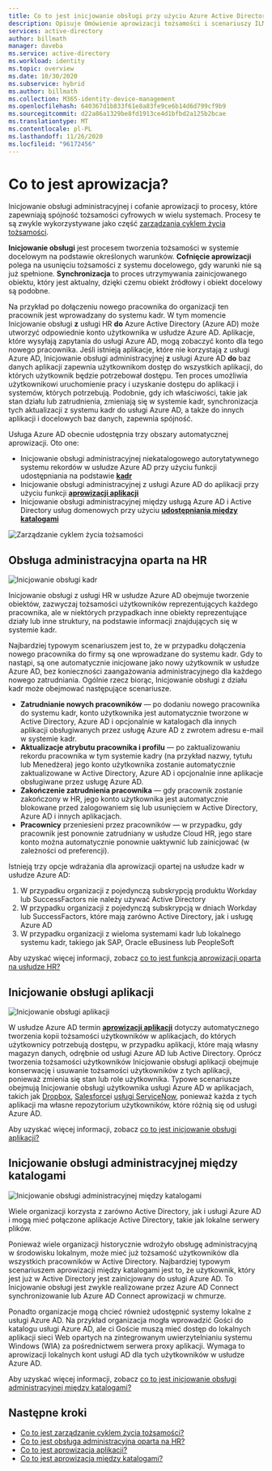 ```yaml
---
title: Co to jest inicjowanie obsługi przy użyciu Azure Active Directory? | Microsoft Docs
description: Opisuje Omówienie aprowizacji tożsamości i scenariuszy ILM.
services: active-directory
author: billmath
manager: daveba
ms.service: active-directory
ms.workload: identity
ms.topic: overview
ms.date: 10/30/2020
ms.subservice: hybrid
ms.author: billmath
ms.collection: M365-identity-device-management
ms.openlocfilehash: 640367d1b833f61e8a83fe9ce6b14d6d799cf9b9
ms.sourcegitcommit: d22a86a1329be8fd1913ce4d1bfbd2a125b2bcae
ms.translationtype: MT
ms.contentlocale: pl-PL
ms.lasthandoff: 11/26/2020
ms.locfileid: "96172456"
---
```

# <a name="what-is-provisioning"></a>Co to jest aprowizacja?

Inicjowanie obsługi administracyjnej i cofanie aprowizacji to procesy, które zapewniają spójność tożsamości cyfrowych w wielu systemach.  Procesy te są zwykle wykorzystywane jako część [zarządzania cyklem życia tożsamości](what-is-identity-lifecycle-management.md).

**Inicjowanie obsługi** jest procesem tworzenia tożsamości w systemie docelowym na podstawie określonych warunków.  **Cofnięcie aprowizacji** polega na usunięciu tożsamości z systemu docelowego, gdy warunki nie są już spełnione. **Synchronizacja** to proces utrzymywania zainicjowanego obiektu, który jest aktualny, dzięki czemu obiekt źródłowy i obiekt docelowy są podobne.

Na przykład po dołączeniu nowego pracownika do organizacji ten pracownik jest wprowadzany do systemu kadr.  W tym momencie Inicjowanie obsługi **z** usługi HR **do** Azure Active Directory (Azure AD) może utworzyć odpowiednie konto użytkownika w usłudze Azure AD. Aplikacje, które wysyłają zapytania do usługi Azure AD, mogą zobaczyć konto dla tego nowego pracownika.  Jeśli istnieją aplikacje, które nie korzystają z usługi Azure AD, Inicjowanie obsługi administracyjnej **z** usługi Azure AD **do** baz danych aplikacji zapewnia użytkownikom dostęp do wszystkich aplikacji, do których użytkownik będzie potrzebował dostępu.  Ten proces umożliwia użytkownikowi uruchomienie pracy i uzyskanie dostępu do aplikacji i systemów, których potrzebują.  Podobnie, gdy ich właściwości, takie jak stan działu lub zatrudnienia, zmieniają się w systemie kadr, synchronizacja tych aktualizacji z systemu kadr do usługi Azure AD, a także do innych aplikacji i docelowych baz danych, zapewnia spójność.

Usługa Azure AD obecnie udostępnia trzy obszary automatycznej aprowizacji.  Oto one:  

- Inicjowanie obsługi administracyjnej niekatalogowego autorytatywnego systemu rekordów w usłudze Azure AD przy użyciu funkcji udostępniania na podstawie **[kadr](#hr-driven-provisioning)**  
- Inicjowanie obsługi administracyjnej z usługi Azure AD do aplikacji przy użyciu funkcji **[aprowizacji aplikacji](#app-provisioning)**  
- Inicjowanie obsługi administracyjnej między usługą Azure AD i Active Directory usług domenowych przy użyciu **[udostępniania między katalogami](#inter-directory-provisioning)** 

![Zarządzanie cyklem życia tożsamości](media/what-is-provisioning/provisioning.png)

## <a name="hr-driven-provisioning"></a>Obsługa administracyjna oparta na HR

![Inicjowanie obsługi kadr](media/what-is-provisioning/cloud-2a.png)

Inicjowanie obsługi z usługi HR w usłudze Azure AD obejmuje tworzenie obiektów, zazwyczaj tożsamości użytkowników reprezentujących każdego pracownika, ale w niektórych przypadkach inne obiekty reprezentujące działy lub inne struktury, na podstawie informacji znajdujących się w systemie kadr.  

Najbardziej typowym scenariuszem jest to, że w przypadku dołączenia nowego pracownika do firmy są one wprowadzane do systemu kadr.  Gdy to nastąpi, są one automatycznie inicjowane jako nowy użytkownik w usłudze Azure AD, bez konieczności zaangażowania administracyjnego dla każdego nowego zatrudniania.  Ogólnie rzecz biorąc, Inicjowanie obsługi z działu kadr może obejmować następujące scenariusze.

- **Zatrudnianie nowych pracowników** — po dodaniu nowego pracownika do systemu kadr, konto użytkownika jest automatycznie tworzone w Active Directory, Azure AD i opcjonalnie w katalogach dla innych aplikacji obsługiwanych przez usługę Azure AD z zwrotem adresu e-mail w systemie kadr.
- **Aktualizacje atrybutu pracownika i profilu** — po zaktualizowaniu rekordu pracownika w tym systemie kadry (na przykład nazwy, tytułu lub Menedżera) jego konto użytkownika zostanie automatycznie zaktualizowane w Active Directory, Azure AD i opcjonalnie inne aplikacje obsługiwane przez usługę Azure AD.
- **Zakończenie zatrudnienia pracownika** — gdy pracownik zostanie zakończony w HR, jego konto użytkownika jest automatycznie blokowane przed zalogowaniem się lub usunięciem w Active Directory, Azure AD i innych aplikacjach.
- **Pracownicy** przeniesieni przez pracowników — w przypadku, gdy pracownik jest ponownie zatrudniany w usłudze Cloud HR, jego stare konto można automatycznie ponownie uaktywnić lub zainicjować (w zależności od preferencji).

Istnieją trzy opcje wdrażania dla aprowizacji opartej na usłudze kadr w usłudze Azure AD:

1. W przypadku organizacji z pojedynczą subskrypcją produktu Workday lub SuccessFactors nie należy używać Active Directory
1. W przypadku organizacji z pojedynczą subskrypcją w dniach Workday lub SuccessFactors, które mają zarówno Active Directory, jak i usługę Azure AD
1. W przypadku organizacji z wieloma systemami kadr lub lokalnego systemu kadr, takiego jak SAP, Oracle eBusiness lub PeopleSoft

Aby uzyskać więcej informacji, zobacz [co to jest funkcja aprowizacji oparta na usłudze HR?](what-is-hr-driven-provisioning.md)

## <a name="app-provisioning"></a>Inicjowanie obsługi aplikacji

![Inicjowanie obsługi aplikacji](media/what-is-provisioning/cloud-3b.png)

W usłudze Azure AD termin **[aprowizacji aplikacji](../app-provisioning/user-provisioning.md)** dotyczy automatycznego tworzenia kopii tożsamości użytkowników w aplikacjach, do których użytkownicy potrzebują dostępu, w przypadku aplikacji, które mają własny magazyn danych, odrębnie od usługi Azure AD lub Active Directory. Oprócz tworzenia tożsamości użytkowników Inicjowanie obsługi aplikacji obejmuje konserwację i usuwanie tożsamości użytkowników z tych aplikacji, ponieważ zmienia się stan lub role użytkownika. Typowe scenariusze obejmują Inicjowanie obsługi użytkownika usługi Azure AD w aplikacjach, takich jak [Dropbox](../saas-apps/dropboxforbusiness-provisioning-tutorial.md), [Salesforce](../saas-apps/salesforce-provisioning-tutorial.md)i [usługi ServiceNow](../saas-apps/servicenow-provisioning-tutorial.md), ponieważ każda z tych aplikacji ma własne repozytorium użytkowników, które różnią się od usługi Azure AD.

Aby uzyskać więcej informacji, zobacz [co to jest inicjowanie obsługi aplikacji?](what-is-app-provisioning.md)

## <a name="inter-directory-provisioning"></a>Inicjowanie obsługi administracyjnej między katalogami

![Inicjowanie obsługi administracyjnej między katalogami](media/what-is-provisioning/cloud-4a.png)

Wiele organizacji korzysta z zarówno Active Directory, jak i usługi Azure AD i mogą mieć połączone aplikacje Active Directory, takie jak lokalne serwery plików.

Ponieważ wiele organizacji historycznie wdrożyło obsługę administracyjną w środowisku lokalnym, może mieć już tożsamość użytkowników dla wszystkich pracowników w Active Directory.   Najbardziej typowym scenariuszem aprowizacji między katalogami jest to, że użytkownik, który jest już w Active Directory jest zainicjowany do usługi Azure AD.  To Inicjowanie obsługi jest zwykle realizowane przez Azure AD Connect synchronizowanie lub Azure AD Connect aprowizacji w chmurze. 

Ponadto organizacje mogą chcieć również udostępnić systemy lokalne z usługi Azure AD.  Na przykład organizacja mogła wprowadzić Gości do katalogu usługi Azure AD, ale ci Goście muszą mieć dostęp do lokalnych aplikacji sieci Web opartych na zintegrowanym uwierzytelnianiu systemu Windows (WIA) za pośrednictwem serwera proxy aplikacji.  Wymaga to aprowizacji lokalnych kont usługi AD dla tych użytkowników w usłudze Azure AD.

Aby uzyskać więcej informacji, zobacz [co to jest inicjowanie obsługi administracyjnej między katalogami?](what-is-inter-directory-provisioning.md)

 
## <a name="next-steps"></a>Następne kroki 
- [Co to jest zarządzanie cyklem życia tożsamości?](what-is-identity-lifecycle-management.md)
- [Co to jest obsługa administracyjna oparta na HR?](what-is-hr-driven-provisioning.md)
- [Co to jest aprowizacja aplikacji?](what-is-app-provisioning.md)
- [Co to jest aprowizacja między katalogami?](what-is-inter-directory-provisioning.md)